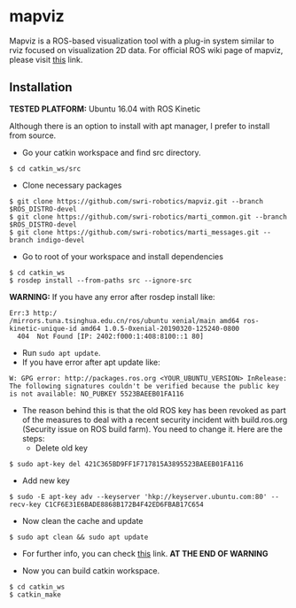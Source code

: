 # mapviz
Mapviz is a ROS-based visualization tool with a plug-in system similar to rviz focused on visualization 2D data. For official ROS wiki page of mapviz, please visit [this](http://wiki.ros.org/mapviz) link.


## Installation
**TESTED PLATFORM:** Ubuntu 16.04 with ROS Kinetic

Although there is an option to install with apt manager, I prefer to install from source.

* Go your catkin workspace and find src directory.
```
$ cd catkin_ws/src
```
* Clone necessary packages
```
$ git clone https://github.com/swri-robotics/mapviz.git --branch $ROS_DISTRO-devel
$ git clone https://github.com/swri-robotics/marti_common.git --branch $ROS_DISTRO-devel
$ git clone https://github.com/swri-robotics/marti_messages.git --branch indigo-devel
```
* Go to root of your workspace and install dependencies
```
$ cd catkin_ws
$ rosdep install --from-paths src --ignore-src
```

**WARNING:** If you have any error after rosdep install like:
```
Err:3 http:/
/mirrors.tuna.tsinghua.edu.cn/ros/ubuntu xenial/main amd64 ros-kinetic-unique-id amd64 1.0.5-0xenial-20190320-125240-0800
  404  Not Found [IP: 2402:f000:1:408:8100::1 80]
 ```
* Run ```sudo apt update```.
* If you have error after apt update like:
```
W: GPG error: http://packages.ros.org <YOUR_UBUNTU_VERSION> InRelease: The following signatures couldn't be verified because the public key is not available: NO_PUBKEY 5523BAEEB01FA116
```
* The reason behind this is that the old ROS key has been revoked as part of the measures to deal with a recent security incident with build.ros.org (Security issue on ROS build farm). You need to change it. Here are the steps:
  * Delete old key
```
$ sudo apt-key del 421C365BD9FF1F717815A3895523BAEEB01FA116
```
  * Add new key
```
$ sudo -E apt-key adv --keyserver 'hkp://keyserver.ubuntu.com:80' --recv-key C1CF6E31E6BADE8868B172B4F42ED6FBAB17C654
```
  * Now clean the cache and update
```
$ sudo apt clean && sudo apt update
```
  * For further info, you can check [this](https://answers.ros.org/question/325039/apt-update-fails-cannot-install-pkgs-key-not-working/) link. 
**AT THE END OF WARNING**

* Now you can build catkin workspace.
```
$ cd catkin_ws
$ catkin_make
```






